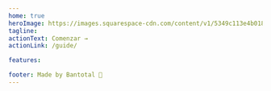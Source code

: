 ```yaml
---
home: true
heroImage: https://images.squarespace-cdn.com/content/v1/5349c113e4b01879301fb39a/1445376126348-0DQK15H60MW4XR110AU7/image-asset.png?format=300w
tagline: 
actionText: Comenzar →
actionLink: /guide/

features:

footer: Made by Bantotal 🏦
---
```

<img :src="$withBase('/img/100.png')" class="center">